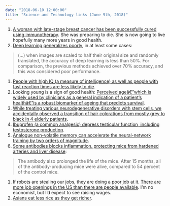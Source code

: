 ```yaml
---
date: "2018-06-10 12:00:00"
title: "Science and Technology links (June 9th, 2018)"
---
```




1. [A woman with late-stage breast cancer has been successfully cured using immunotherapy](https://www.nature.com/articles/s41591-018-0040-8.epdf). She was preparing to die. She is now going to live hopefully many more years in good health.
1. [Deep learning generalizes poorly,](https://arxiv.org/pdf/1805.12177.pdf) in at least some cases:<br/>

> (&hellip;) when images are scaled to half their original size and randomly translated, the accuracy of deep learning is less than 50%. For comparison, the previous methods achieved over 70% accuracy, and this was considered poor performance.

1. [People with high IQ (a measure of intelligence) as well as people with fast reaction times are less likely to die](https://www.sciencedirect.com/science/article/pii/S0160289618300230). 
1. Looking young is a sign of good health: [Perceived ageâ€”which is widely used by clinicians as a general indication of a patient&rsquo;s healthâ€”is a robust biomarker of ageing that predicts survival](https://www.bmj.com/content/339/bmj.b5262.full.pdf+html).
1. [While treating various neurodegenerative disorders with stem cells, we accidentally observed a transition of hair colorations from mostly grey to black in 4 elderly patients](http://www.hoajonline.com/stemcells/2054-717X/2/3). 
1. [Ibuprofen (a common analgesic) depress testicular function, including testosterone production](http://www.pnas.org/content/early/2018/01/03/1715035115).
1. [Analogue non-volatile memory can accelerate the neural-network training by two orders of magnitude](https://www.nature.com/articles/s41586-018-0180-5). 
1. [Some antibodies blocks inflammation, protecting mice from hardened arteries and liver disease](http://ucsdnews.ucsd.edu/pressrelease/antibody_blocks_inflammation_protects_mice_from_hardened_arteries_and_liver):<br/>

> The antibody also prolonged the life of the mice. After 15 months, all of the antibody-producing mice were alive, compared to 54 percent of the control mice.

1. If robots are stealing our jobs, they are doing a poor job at it. [There are more job openings in the US than there are people available](https://www.cnbc.com/2018/06/05/there-are-more-jobs-than-people-out-of-work.html). I&rsquo;m no economist, but I&rsquo;d expect to see raising wages.
1. [Asians eat less rice as they get richer](https://www.zilient.org/article/asians-get-rich-and-healthy-smart-crops-replace-rice-future-menus).


